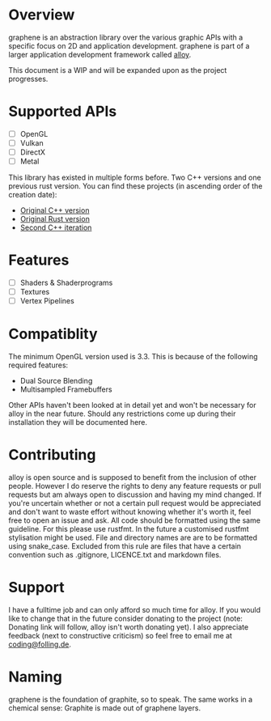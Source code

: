 # Overview
graphene is an abstraction library over the various graphic APIs with a specific focus on 2D and application development.
graphene is part of a larger application development framework called [alloy](https://github.com/Folling/alloy).

This document is a WIP and will be expanded upon as the project progresses.

# Supported APIs
- [ ] OpenGL
- [ ] Vulkan
- [ ] DirectX
- [ ] Metal

This library has existed in multiple forms before. Two C++ versions and one previous rust version. 
You can find these projects (in ascending order of the creation date):
- [Original C++ version](https://memleak.eu/Folling/graphite)
- [Original Rust version](https://memleak.eu/Folling/graphite-rs)
- [Second C++ iteration](https://memleak.eu/Folling/graphite-CPP-v2)

# Features
- [ ] Shaders & Shaderprograms
- [ ] Textures
- [ ] Vertex Pipelines

# Compatiblity
The minimum OpenGL version used is 3.3. This is because of the following required features:
- Dual Source Blending
- Multisampled Framebuffers

Other APIs haven't been looked at in detail yet and won't be necessary for alloy in the near future. 
Should any restrictions come up during their installation they will be documented here.

# Contributing
alloy is open source and is supposed to benefit from the inclusion of other people. 
However I do reserve the rights to deny any feature requests or pull requests but am always open to discussion and having my mind changed. 
If you're uncertain whether or not a certain pull request would be appreciated and don't want to waste effort without knowing whether it's worth it, feel free to open an issue and ask. 
All code should be formatted using the same guideline. For this please use rustfmt. In the future a customised rustfmt stylisation might be used.
File and directory names are are to be formatted using snake_case. Excluded from this rule are files that have a certain convention such as .gitignore, LICENCE.txt and markdown files.

# Support
I have a fulltime job and can only afford so much time for alloy. If you would like to change that in the future consider donating to the project (note: Donating link will follow, alloy isn't worth donating yet). I also appreciate feedback (next to constructive criticism) so feel free to email me at coding@folling.de. 

# Naming
graphene is the foundation of graphite, so to speak. The same works in a chemical sense: Graphite is made out of graphene layers.
